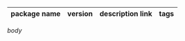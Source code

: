 package name | version | description link | tags
-------------|---------|------------------|-----
$body$
